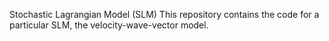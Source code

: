 Stochastic Lagrangian Model (SLM)
This repository contains the code for a particular SLM, the velocity-wave-vector model.
